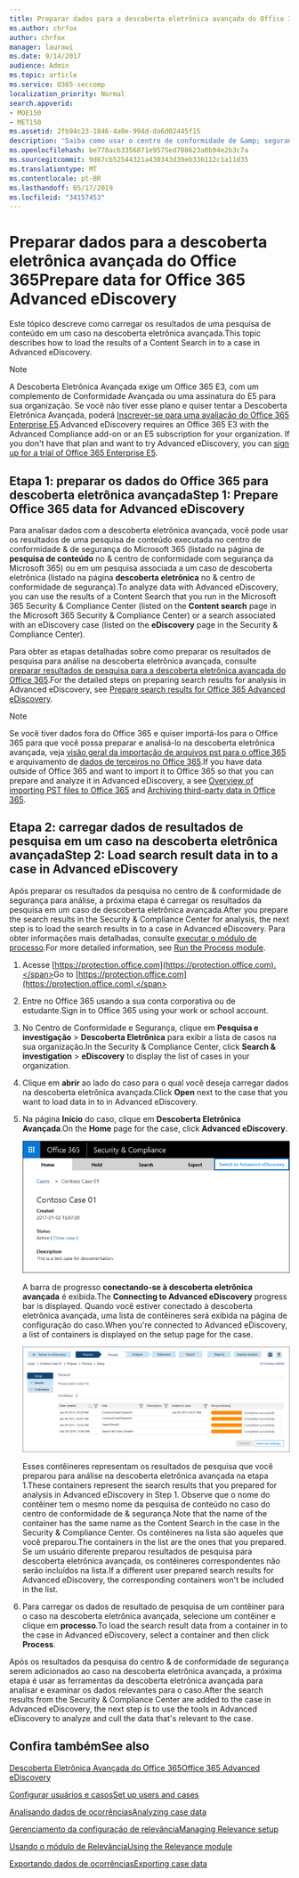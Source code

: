 ```yaml
---
title: Preparar dados para a descoberta eletrônica avançada do Office 365
ms.author: chrfox
author: chrfox
manager: laurawi
ms.date: 9/14/2017
audience: Admin
ms.topic: article
ms.service: O365-seccomp
localization_priority: Normal
search.appverid:
- MOE150
- MET150
ms.assetid: 2fb94c23-1846-4a0e-994d-da6d02445f15
description: 'Saiba como usar o centro de conformidade de &amp; segurança do Microsoft 365 para preparar dados do Office 365 para análise com a descoberta eletrônica avançada do Office 365. '
ms.openlocfilehash: be778acb3356071e9575ed708623a0b94e2b3c7a
ms.sourcegitcommit: 9d67cb52544321a430343d39eb336112c1a11d35
ms.translationtype: MT
ms.contentlocale: pt-BR
ms.lasthandoff: 05/17/2019
ms.locfileid: "34157453"
---
```

# <a name="prepare-data-for-office-365-advanced-ediscovery"></a><span data-ttu-id="0e2db-103">Preparar dados para a descoberta eletrônica avançada do Office 365</span><span class="sxs-lookup"><span data-stu-id="0e2db-103">Prepare data for Office 365 Advanced eDiscovery</span></span>

<span data-ttu-id="0e2db-104">Este tópico descreve como carregar os resultados de uma pesquisa de conteúdo em um caso na descoberta eletrônica avançada.</span><span class="sxs-lookup"><span data-stu-id="0e2db-104">This topic describes how to load the results of a Content Search in to a case in Advanced eDiscovery.</span></span> 
  
> [!NOTE]
> <span data-ttu-id="0e2db-p101">A Descoberta Eletrônica Avançada exige um Office 365 E3, com um complemento de Conformidade Avançada ou uma assinatura do E5 para sua organização. Se você não tiver esse plano e quiser tentar a Descoberta Eletrônica Avançada, poderá [Inscrever-se para uma avaliação do Office 365 Enterprise E5](https://go.microsoft.com/fwlink/p/?LinkID=698279).</span><span class="sxs-lookup"><span data-stu-id="0e2db-p101">Advanced eDiscovery requires an Office 365 E3 with the Advanced Compliance add-on or an E5 subscription for your organization. If you don't have that plan and want to try Advanced eDiscovery, you can [sign up for a trial of Office 365 Enterprise E5](https://go.microsoft.com/fwlink/p/?LinkID=698279).</span></span> 
  
## <a name="step-1-prepare-office-365-data-for-advanced-ediscovery"></a><span data-ttu-id="0e2db-107">Etapa 1: preparar os dados do Office 365 para descoberta eletrônica avançada</span><span class="sxs-lookup"><span data-stu-id="0e2db-107">Step 1: Prepare Office 365 data for Advanced eDiscovery</span></span>

<span data-ttu-id="0e2db-108">Para analisar dados com a descoberta eletrônica avançada, você pode usar os resultados de uma pesquisa de conteúdo executada no centro de conformidade &amp; de segurança do Microsoft 365 (listado na página de **pesquisa de conteúdo** no &amp; centro de conformidade com segurança da Microsoft 365) ou em um pesquisa associada a um caso de descoberta eletrônica (listado na página **descoberta eletrônica** no &amp; centro de conformidade de segurança).</span><span class="sxs-lookup"><span data-stu-id="0e2db-108">To analyze data with Advanced eDiscovery, you can use the results of a Content Search that you run in the Microsoft 365 Security &amp; Compliance Center (listed on the **Content search** page in the Microsoft 365 Security &amp; Compliance Center) or a search associated with an eDiscovery case (listed on the **eDiscovery** page in the Security &amp; Compliance Center).</span></span> 
  
<span data-ttu-id="0e2db-109">Para obter as etapas detalhadas sobre como preparar os resultados de pesquisa para análise na descoberta eletrônica avançada, consulte [preparar resultados de pesquisa para a descoberta eletrônica avançada do Office 365](prepare-search-results-for-advanced-ediscovery.md).</span><span class="sxs-lookup"><span data-stu-id="0e2db-109">For the detailed steps on preparing search results for analysis in Advanced eDiscovery, see [Prepare search results for Office 365 Advanced eDiscovery](prepare-search-results-for-advanced-ediscovery.md).</span></span>
  
> [!NOTE]
> <span data-ttu-id="0e2db-110">Se você tiver dados fora do Office 365 e quiser importá-los para o Office 365 para que você possa preparar e analisá-lo na descoberta eletrônica avançada, veja [visão geral da importação de arquivos pst para o office 365](https://support.office.com/article/ba688e0a-0fcb-4bd7-8e57-2b669564ea84) e arquivamento de [dados de terceiros no Office 365](https://go.microsoft.com/fwlink/p/?linkid=716918).</span><span class="sxs-lookup"><span data-stu-id="0e2db-110">If you have data outside of Office 365 and want to import it to Office 365 so that you can prepare and analyze it in Advanced eDiscovery, a see [Overview of importing PST files to Office 365](https://support.office.com/article/ba688e0a-0fcb-4bd7-8e57-2b669564ea84) and [Archiving third-party data in Office 365](https://go.microsoft.com/fwlink/p/?linkid=716918).</span></span> 
  
## <a name="step-2-load-search-result-data-in-to-a-case-in-advanced-ediscovery"></a><span data-ttu-id="0e2db-111">Etapa 2: carregar dados de resultados de pesquisa em um caso na descoberta eletrônica avançada</span><span class="sxs-lookup"><span data-stu-id="0e2db-111">Step 2: Load search result data in to a case in Advanced eDiscovery</span></span>

<span data-ttu-id="0e2db-112">Após preparar os resultados da pesquisa no centro de &amp; conformidade de segurança para análise, a próxima etapa é carregar os resultados da pesquisa em um caso de descoberta eletrônica avançada.</span><span class="sxs-lookup"><span data-stu-id="0e2db-112">After you prepare the search results in the Security &amp; Compliance Center for analysis, the next step is to load the search results in to a case in Advanced eDiscovery.</span></span> <span data-ttu-id="0e2db-113">Para obter informações mais detalhadas, consulte [executar o módulo de processo](run-the-process-module-in-advanced-ediscovery.md).</span><span class="sxs-lookup"><span data-stu-id="0e2db-113">For more detailed information, see [Run the Process module](run-the-process-module-in-advanced-ediscovery.md).</span></span>
  
1. <span data-ttu-id="0e2db-114">Acesse [https://protection.office.com](https://protection.office.com).</span><span class="sxs-lookup"><span data-stu-id="0e2db-114">Go to [https://protection.office.com](https://protection.office.com).</span></span>
    
2. <span data-ttu-id="0e2db-115">Entre no Office 365 usando a sua conta corporativa ou de estudante.</span><span class="sxs-lookup"><span data-stu-id="0e2db-115">Sign in to Office 365 using your work or school account.</span></span>
    
3. <span data-ttu-id="0e2db-116">No Centro de Conformidade e Segurança, clique em **Pesquisa e investigação** \> **Descoberta Eletrônica** para exibir a lista de casos na sua organização.</span><span class="sxs-lookup"><span data-stu-id="0e2db-116">In the Security &amp; Compliance Center, click **Search &amp; investigation** \> **eDiscovery** to display the list of cases in your organization.</span></span> 
    
4. <span data-ttu-id="0e2db-117">Clique em **abrir** ao lado do caso para o qual você deseja carregar dados na descoberta eletrônica avançada.</span><span class="sxs-lookup"><span data-stu-id="0e2db-117">Click **Open** next to the case that you want to load data in to in Advanced eDiscovery.</span></span> 
    
5. <span data-ttu-id="0e2db-118">Na página **Início** do caso, clique em **Descoberta Eletrônica Avançada**.</span><span class="sxs-lookup"><span data-stu-id="0e2db-118">On the **Home** page for the case, click **Advanced eDiscovery**.</span></span> 
    
    ![Clique em alternar para descoberta eletrônica avançada para abrir o caso na descoberta eletrônica avançada](media/8e34ba23-62e3-4e68-a530-b6ece39b54be.png)
  
    <span data-ttu-id="0e2db-120">A barra de progresso **conectando-se à descoberta eletrônica avançada** é exibida.</span><span class="sxs-lookup"><span data-stu-id="0e2db-120">The **Connecting to Advanced eDiscovery** progress bar is displayed.</span></span> <span data-ttu-id="0e2db-121">Quando você estiver conectado à descoberta eletrônica avançada, uma lista de contêineres será exibida na página de configuração do caso.</span><span class="sxs-lookup"><span data-stu-id="0e2db-121">When you're connected to Advanced eDiscovery, a list of containers is displayed on the setup page for the case.</span></span> 
    
    ![O caso é exibido na descoberta eletrônica avançada](media/8036e152-70dc-4bb7-9379-61c1ed8326b4.png)
  
     <span data-ttu-id="0e2db-123">Esses contêineres representam os resultados de pesquisa que você preparou para análise na descoberta eletrônica avançada na etapa 1.</span><span class="sxs-lookup"><span data-stu-id="0e2db-123">These containers represent the search results that you prepared for analysis in Advanced eDiscovery in Step 1.</span></span> <span data-ttu-id="0e2db-124">Observe que o nome do contêiner tem o mesmo nome da pesquisa de conteúdo no caso do centro de conformidade de &amp; segurança.</span><span class="sxs-lookup"><span data-stu-id="0e2db-124">Note that the name of the container has the same name as the Content Search in the case in the Security &amp; Compliance Center.</span></span> <span data-ttu-id="0e2db-125">Os contêineres na lista são aqueles que você preparou.</span><span class="sxs-lookup"><span data-stu-id="0e2db-125">The containers in the list are the ones that you prepared.</span></span> <span data-ttu-id="0e2db-126">Se um usuário diferente preparou resultados de pesquisa para descoberta eletrônica avançada, os contêineres correspondentes não serão incluídos na lista.</span><span class="sxs-lookup"><span data-stu-id="0e2db-126">If a different user prepared search results for Advanced eDiscovery, the corresponding containers won't be included in the list.</span></span> 
    
6. <span data-ttu-id="0e2db-127">Para carregar os dados de resultado de pesquisa de um contêiner para o caso na descoberta eletrônica avançada, selecione um contêiner e clique em **processo**.</span><span class="sxs-lookup"><span data-stu-id="0e2db-127">To load the search result data from a container in to the case in Advanced eDiscovery, select a container and then click **Process**.</span></span>
    
<span data-ttu-id="0e2db-128">Após os resultados da pesquisa do centro &amp; de conformidade de segurança serem adicionados ao caso na descoberta eletrônica avançada, a próxima etapa é usar as ferramentas da descoberta eletrônica avançada para analisar e examinar os dados relevantes para o caso.</span><span class="sxs-lookup"><span data-stu-id="0e2db-128">After the search results from the Security &amp; Compliance Center are added to the case in Advanced eDiscovery, the next step is to use the tools in Advanced eDiscovery to analyze and cull the data that's relevant to the case.</span></span> 
  
## <a name="see-also"></a><span data-ttu-id="0e2db-129">Confira também</span><span class="sxs-lookup"><span data-stu-id="0e2db-129">See also</span></span>

[<span data-ttu-id="0e2db-130">Descoberta Eletrônica Avançada do Office 365</span><span class="sxs-lookup"><span data-stu-id="0e2db-130">Office 365 Advanced eDiscovery</span></span>](office-365-advanced-ediscovery.md)
  
[<span data-ttu-id="0e2db-131">Configurar usuários e casos</span><span class="sxs-lookup"><span data-stu-id="0e2db-131">Set up users and cases</span></span>](set-up-users-and-cases-in-advanced-ediscovery.md)
  
[<span data-ttu-id="0e2db-132">Analisando dados de ocorrências</span><span class="sxs-lookup"><span data-stu-id="0e2db-132">Analyzing case data</span></span>](analyze-case-data-with-advanced-ediscovery.md)
  
[<span data-ttu-id="0e2db-133">Gerenciamento da configuração de relevância</span><span class="sxs-lookup"><span data-stu-id="0e2db-133">Managing Relevance setup</span></span>](manage-relevance-setup-in-advanced-ediscovery.md)
  
[<span data-ttu-id="0e2db-134">Usando o módulo de Relevância</span><span class="sxs-lookup"><span data-stu-id="0e2db-134">Using the Relevance module</span></span>](use-relevance-in-advanced-ediscovery.md)
  
[<span data-ttu-id="0e2db-135">Exportando dados de ocorrências</span><span class="sxs-lookup"><span data-stu-id="0e2db-135">Exporting case data</span></span>](export-case-data-in-advanced-ediscovery.md)

